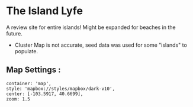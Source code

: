 # The Island Lyfe
 A review site for entire islands!
 Might be expanded for beaches in the future.

 * Cluster Map is not accurate, seed data was used for some "islands" to populate.

 ## Map Settings :
 ```
container: 'map',
style: 'mapbox://styles/mapbox/dark-v10',
center: [-103.5917, 40.6699],
zoom: 1.5

 ```